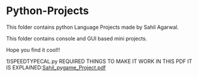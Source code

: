 # Python-Projects

This folder contains python Language Projects made by Sahil Agarwal.

This folder contains console and GUI based mini projects.

Hope you find it cool!!

1)SPEEDTYPECAL.py REQUIRED THINGS TO MAKE IT WORK IN THIS PDF IT IS EXPLAINED:[Sahil_pygame_Project.pdf](https://github.com/Sahilagarwall/Python-Projects/files/10102510/Sahil_pygame_Project.pdf)


